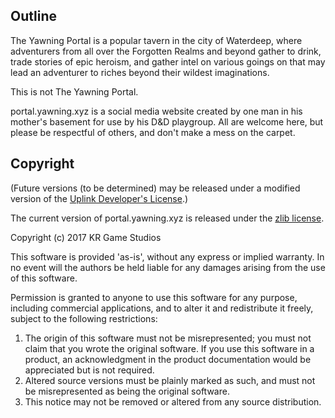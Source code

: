 ## Outline

The Yawning Portal is a popular tavern in the city of Waterdeep, where adventurers from all over the Forgotten Realms and beyond gather to drink, trade stories of epic heroism, and gather intel on various goings on that may lead an adventurer to riches beyond their wildest imaginations.

This is not The Yawning Portal.

portal.yawning.xyz is a social media website created by one man in his mother's basement for use by his D&D playgroup. All are welcome here, but please be respectful of others, and don't make a mess on the carpet.

## Copyright

(Future versions (to be determined) may be released under a modified version of the [Uplink Developer's License](http://www.introversion.co.uk/uplink/developer/license.html).)

The current version of portal.yawning.xyz is released under the [zlib license](http://en.wikipedia.org/wiki/Zlib_License). 

Copyright (c) 2017 KR Game Studios

This software is provided 'as-is', without any express or implied warranty. In no event will the authors be held liable for any damages arising from the use of this software.

Permission is granted to anyone to use this software for any purpose, including commercial applications, and to alter it and redistribute it freely, subject to the following restrictions:

1. The origin of this software must not be misrepresented; you must not claim that you wrote the original software. If you use this software in a product, an acknowledgment in the product documentation would be appreciated but is not required.
2. Altered source versions must be plainly marked as such, and must not be misrepresented as being the original software.
3. This notice may not be removed or altered from any source distribution.
